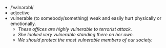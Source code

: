 - /ˈvʌlnərəbl/
- adjective
- vulnerable (to somebody/something) weak and easily hurt physically or emotionally.
	- *These offices are highly vulnerable to terrorist attack.*
	- *She looked very vulnerable standing there on her own.*
	- *We should protect the most vulnerable members of our society.*